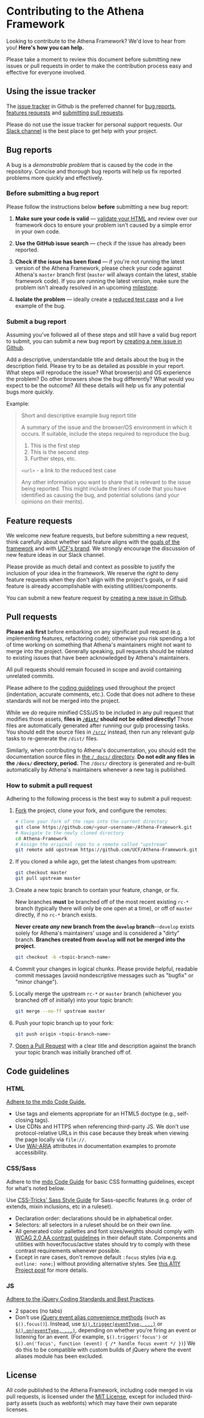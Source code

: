 # Contributing to the Athena Framework

Looking to contribute to the Athena Framework? We'd love to hear from you! **Here's how you can help.**

Please take a moment to review this document before submitting new issues or pull requests in order to make the contribution process easy and effective for everyone involved.


## Using the issue tracker

The [issue tracker](https://github.com/UCF/Athena-Framework/issues) in Github is the preferred channel for [bug reports](#bug-reports), [features requests](#feature-requests) and [submitting pull requests](#pull-requests).

Please do not use the issue tracker for personal support requests.  Our [Slack channel](https://ucf-wp.slack.com/messages/#prj-athena-framework/) is the best place to get help with your project.


## Bug reports

A bug is a _demonstrable problem_ that is caused by the code in the repository. Concise and thorough bug reports will help us fix reported problems more quickly and effectively.

### Before submitting a bug report
Please follow the instructions below **before** submitting a new bug report:

1. **Make sure your code is valid** &mdash; [validate your HTML](https://html5.validator.nu/) and review over our framework docs to ensure your problem isn't caused by a simple error in your own code.

2. **Use the GitHub issue search** &mdash; check if the issue has already been reported.

3. **Check if the issue has been fixed** &mdash; if you're not running the latest version of the Athena Framework, please check your code against Athena's `master` branch first (`master` will always contain the latest, stable framework code). If you are running the latest version, make sure the problem isn't already resolved in an upcoming [milestone](https://github.com/UCF/Athena-Framework/milestones).

4. **Isolate the problem** &mdash; ideally create a [reduced test case](https://css-tricks.com/reduced-test-cases/) and a live example of the bug.

### Submit a bug report
Assuming you've followed all of these steps and still have a valid bug report to submit, you can submit a new bug report by [creating a new issue in Github](https://github.com/UCF/Athena-Framework/issues/new).

Add a descriptive, understandable title and details about the bug in the description field. Please try to be as detailed as possible in your report. What steps will reproduce the issue? What browser(s) and OS experience the problem? Do other browsers show the bug differently? What would you expect to be the outcome? All these details will help us fix any potential bugs more quickly.

Example:

> Short and descriptive example bug report title
>
> A summary of the issue and the browser/OS environment in which it occurs. If
> suitable, include the steps required to reproduce the bug.
>
> 1. This is the first step
> 2. This is the second step
> 3. Further steps, etc.
>
> `<url>` - a link to the reduced test case
>
> Any other information you want to share that is relevant to the issue being
> reported. This might include the lines of code that you have identified as
> causing the bug, and potential solutions (and your opinions on their
> merits).


## Feature requests

We welcome new feature requests, but before submitting a new request, think carefully about whether said feature aligns with the [goals of the framework](https://ucf.github.io/Athena-Framework/about/) and with [UCF's brand](https://www.ucf.edu/brand/). We strongly encourage the discussion of new feature ideas in our Slack channel.

Please provide as much detail and context as possible to justify the inclusion of your idea in the framework. We reserve the right to deny feature requests when they don't align with the project's goals, or if said feature is already accomplishable with existing utilities/components.

You can submit a new feature request by [creating a new issue in Github](https://github.com/UCF/Athena-Framework/issues/new).


## Pull requests

**Please ask first** before embarking on any significant pull request (e.g. implementing features, refactoring code); otherwise you risk spending a lot of time working on something that Athena's maintainers might not want to merge into the project. Generally speaking, pull requests should be related to existing issues that have been acknowledged by Athena's maintainers.

All pull requests should remain focused in scope and avoid containing unrelated commits.

Please adhere to the [coding guidelines](#code-guidelines) used throughout the project (indentation, accurate comments, etc.). Code that does not adhere to these standards will not be merged into the project.

While we _do_ require minified CSS/JS to be included in any pull request that modifies those assets, **files in [`/dist/`](https://github.com/UCF/Athena-Framework/tree/master/dist) should not be edited directly!** Those files are automatically generated after running our gulp processing tasks. You should edit the source files in [`/src/`](https://github.com/UCF/Athena-Framework/tree/master/src) instead, then run any relevant gulp tasks to re-generate the `/dist/` files.

Similarly, when contributing to Athena's documentation, you should edit the documentation source files in
[the `/_docs/` directory](https://github.com/UCF/Athena-Framework/tree/master/_docs). **Do not edit any files in the `/docs/` directory, period.** The `/docs/` directory is generated and re-built automatically by Athena's maintainers whenever a new tag is published.

### How to submit a pull request

Adhering to the following process is the best way to submit a pull request:

1. [Fork](https://help.github.com/articles/fork-a-repo/) the project, clone your fork, and configure the remotes:

   ```bash
   # Clone your fork of the repo into the current directory
   git clone https://github.com/<your-username>/Athena-Framework.git
   # Navigate to the newly cloned directory
   cd Athena-Framework
   # Assign the original repo to a remote called "upstream"
   git remote add upstream https://github.com/UCF/Athena-Framework.git
   ```

2. If you cloned a while ago, get the latest changes from upstream:

   ```bash
   git checkout master
   git pull upstream master
   ```

3. Create a new topic branch to contain your feature, change, or fix.

    New branches **must** be branched off of the most recent existing `rc-*` branch (typically there will only be one open at a time), or off of `master` directly, if no `rc-*` branch exists.

    **Never create _any_ new branch from the `develop` branch**--`develop` exists solely for Athena's maintainers' usage and is considered a "dirty" branch. **Branches created from `develop` will not be merged into the project.**

   ```bash
   git checkout -b <topic-branch-name>
   ```

4. Commit your changes in logical chunks. Please provide helpful, readable commit messages (avoid nondescriptive messages such as "bugfix" or "minor change").

5. Locally merge the upstream `rc-*` or `master` branch (whichever you branched off of initially) into your topic branch:

   ```bash
   git merge --no-ff upstream master
   ```

6. Push your topic branch up to your fork:

   ```bash
   git push origin <topic-branch-name>
   ```

7. [Open a Pull Request](https://help.github.com/articles/about-pull-requests/)
    with a clear title and description against the branch your topic branch was initially branched off of.


## Code guidelines

### HTML

[Adhere to the mdo Code Guide.](http://codeguide.co/#html)

- Use tags and elements appropriate for an HTML5 doctype (e.g., self-closing tags).
- Use CDNs and HTTPS when referencing third-party JS. We don't use protocol-relative URLs in this case because they break when viewing the page locally via `file://`.
- Use [WAI-ARIA](https://developer.mozilla.org/en-US/docs/Web/Accessibility/ARIA) attributes in documentation examples to promote accessibility.

### CSS/Sass

Adhere to the [mdo Code Guide](http://codeguide.co/#css) for basic CSS formatting guidelines, except for what's noted below.

Use [CSS-Tricks' Sass Style Guide](https://css-tricks.com/sass-style-guide/) for Sass-specific features (e.g. order of extends, mixin inclusions, etc in a ruleset).

- Declaration order: declarations should be in alphabetical order.
- Selectors: all selectors in a ruleset should be on their own line.
- All generated color pallettes and font sizes/weights should comply with [WCAG 2.0 AA contrast guidelines](https://www.w3.org/TR/WCAG20/#visual-audio-contrast) in their default state.  Components and utilities with hover/focus/active states should try to comply with these contrast requirements whenever possible.
- Except in rare cases, don't remove default `:focus` styles (via e.g. `outline: none;`) without providing alternative styles. See [this A11Y Project post](http://a11yproject.com/posts/never-remove-css-outlines/) for more details.

### JS

[Adhere to the jQuery Coding Standards and Best Practices](http://lab.abhinayrathore.com/jquery-standards/).

- 2 spaces (no tabs)
- Don't use [jQuery event alias convenience methods](https://github.com/jquery/jquery/blob/master/src/event/alias.js) (such as `$().focus()`). Instead, use [`$().trigger(eventType, ...)`](https://api.jquery.com/trigger/) or [`$().on(eventType, ...)`](https://api.jquery.com/on/), depending on whether you're firing an event or listening for an event. (For example, `$().trigger('focus')` or `$().on('focus', function (event) { /* handle focus event */ })`) We do this to be compatible with custom builds of jQuery where the event aliases module has been excluded.


## License

All code published to the Athena Framework, including code merged in via pull requests, is licensed under the [MIT License](https://github.com/UCF/Athena-Framework/blob/master/LICENSE), except for included third-party assets (such as webfonts) which may have their own separate licenses.
